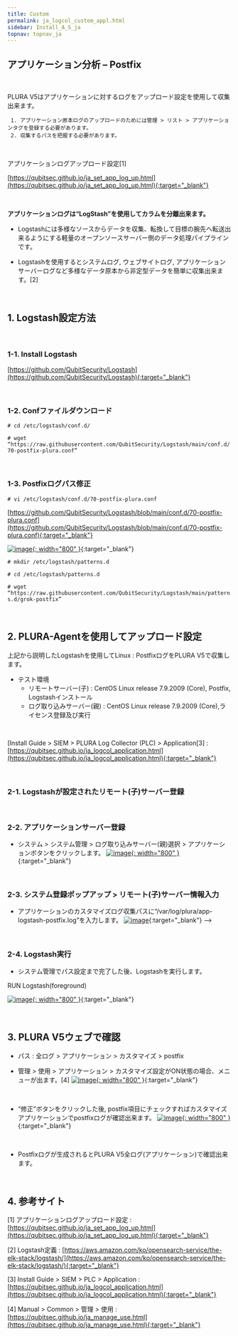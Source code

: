 ```yaml
---
title: Custom
permalink: ja_logcol_custom_appl.html
sidebar: Install_A_S_ja
topnav: topnav_ja
---
```


## アプリケーション分析 – Postfix<!-- 映像 -->

<!-- <style>.embed-container { position: relative; padding-bottom: 56.25%; height: 0; overflow: hidden; max-width: 100%; } .embed-container iframe, .embed-container object, .embed-container embed { position: absolute; top: 0; left: 0; width: 100%; height: 100%; }</style><div class='embed-container'><iframe src='https://www.youtube.com/embed/YmWLsadlIdM' frameborder='0' allowfullscreen></iframe></div> -->

<br />

PLURA V5はアプリケーションに対するログをアップロード設定を使用して収集出来ます。

     1. アプリケーション原本ログのアップロードのためには管理 > リスト > アプリケーションタグを登録する必要があります。
     2. 収集するパスを把握する必要があります。

<br />

アプリケーションログアップロード設定[1]

[https://qubitsec.github.io/ja_set_app_log_up.html](https://qubitsec.github.io/ja_set_app_log_up.html){:target="_blank"}

<br />

**アプリケーションログは“LogStash”を使用してカラムを分離出来ます。**

- Logstashには多様なソースからデータを収集、転換して目標の腕先へ転送出来るようにする軽量のオープンソースサーバー側のデータ処理パイプラインです。

- Logstashを使用するとシステムログ, ウェブサイトログ, アプリケーションサーバーログなど多様なデータ原本から非定型データを簡単に収集出来ます。[2]

<br />

## 1. Logstash設定方法

<br />

### 1-1. Install Logstash
[https://github.com/QubitSecurity/Logstash](https://github.com/QubitSecurity/Logstash){:target="_blank"}

<br />

### 1-2. Confファイルダウンロード
`# cd /etc/logstash/conf.d/`

`# wget “https://raw.githubusercontent.com/QubitSecurity/Logstash/main/conf.d/70-postfix-plura.conf”`

<br />

### 1-3. Postfixログパス修正

`# vi /etc/logstash/conf.d/70-postfix-plura.conf`

[https://github.com/QubitSecurity/Logstash/blob/main/conf.d/70-postfix-plura.conf](https://github.com/QubitSecurity/Logstash/blob/main/conf.d/70-postfix-plura.conf){:target="_blank"}

[![image](/docs/images/Ins_G/LogCol_Customapp/ja_2.png){: width="800" }](/docs/images/Ins_G/LogCol_Customapp/ja_2.png){:target="_blank"} 

`# mkdir /etc/logstash/patterns.d`

`# cd /etc/logstash/patterns.d`

`# wget “https://raw.githubusercontent.com/QubitSecurity/Logstash/main/patterns.d/grok-postfix”`

<br />

## 2. PLURA-Agentを使用してアップロード設定

上記から説明したLogstashを使用してLinux : PostfixログをPLURA V5で収集します。

- テスト環境
   - リモートサーバー(子) : CentOS Linux release 7.9.2009 (Core), Postfix, Logstashインストール
   - ログ取り込みサーバー(親) : CentOS Linux release 7.9.2009 (Core),ライセンス登録及び実行

<br />

[Install Guide > SIEM > PLURA Log Collector (PLC) > Application[3] : [https://qubitsec.github.io/ja_logcol_application.html](https://qubitsec.github.io/ja_logcol_application.html){:target="_blank"}

<br />

### 2-1. Logstashが設定されたリモート(子)サーバー登録

<br />

### 2-2. アプリケーションサーバー登録

- システム  > システム管理 > ログ取り込みサーバー(親)選択 > アプリケーションボタンをクリックします。 
[![image](/docs/images/Ins_G/LogCol_Customapp/ja_3.png){: width="800" }](/docs/images/Ins_G/LogCol_Customapp/ja_3.png){:target="_blank"}

<br />

### 2-3. システム登録ポップアップ > リモート(子)サーバー情報入力

- アプリケーションのカスタマイズログ収集パスに“/var/log/plura/app-logstash-postfix.log”を入力します。
[![image](/docs/images/Ins_G/LogCol_Customapp/ja_4.png)](/docs/images/Ins_G/LogCol_Customapp/ja_4.png){:target="_blank"} -->

<br />

### 2-4. Logstash実行

- システム管理でパス設定まで完了した後、Logstashを実行します。

RUN Logstash(foreground)

[![image](/docs/images/Ins_G/LogCol_Customapp/ja_5.png){: width="800" }](/docs/images/Ins_G/LogCol_Customapp/ja_5.png){:target="_blank"}

<br />

## 3. PLURA V5ウェブで確認

- パス : 全ログ > アプリケーション > カスタマイズ > postfix

- 管理 > 使用 > アプリケーション > カスタマイズ設定がON状態の場合、メニューが出ます。[4]
[![image](/docs/images/Ins_G/LogCol_Customapp/ja_6.png){: width="800" }](/docs/images/Ins_G/LogCol_Customapp/ja_6.png){:target="_blank"}

<br />

- “修正”ボタンをクリックした後, postfix項目にチェックすればカスタマイズアプリケーションでpostfixログが確認出来ます。
[![image](/docs/images/Ins_G/LogCol_Customapp/ja_7.png){: width="800" }](/docs/images/Ins_G/LogCol_Customapp/ja_7.png){:target="_blank"}

<br />

- Postfixログが生成されるとPLURA V5全ログ(アプリケーション)で確認出来ます。
<!-- [![image](/docs/images/Ins_G/LogCol_Customapp/8.png){: width="800" }](/docs/images/Ins_G/LogCol_Customapp/8.png){:target="_blank"} -->

<br />

## 4. 参考サイト

[1] アプリケーションログアップロード設定 : [https://qubitsec.github.io/ja_set_app_log_up.html](https://qubitsec.github.io/ja_set_app_log_up.html){:target="_blank"}

[2] Logstash定義 : [https://aws.amazon.com/ko/opensearch-service/the-elk-stack/logstash/](https://aws.amazon.com/ko/opensearch-service/the-elk-stack/logstash/){:target="_blank"}

[3] Install Guide > SIEM > PLC > Application : [https://qubitsec.github.io/ja_logcol_application.html](https://qubitsec.github.io/ja_logcol_application.html){:target="_blank"}

[4] Manual > Common > 管理 > 使用 : [https://qubitsec.github.io/ja_manage_use.html](https://qubitsec.github.io/ja_manage_use.html){:target="_blank"}